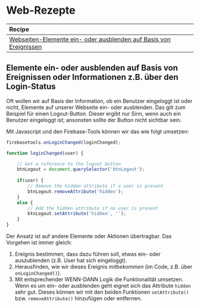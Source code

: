 # Web-Rezepte

| Recipe |
| :--- |
| [Webseiten-Elemente ein- oder ausblenden auf Basis von Ereignissen](recipes.md#elemente-ein-oder-ausblenden-auf-basis-von-ereignissen-oder-informationen-z-b-ueber-den-login-status) |

## Elemente ein- oder ausblenden auf Basis von Ereignissen oder Informationen z.B. über den Login-Status

Oft wollen wir auf Basis der Information, ob ein Benutzer eingeloggt ist oder nicht, Elemente auf unserer Webseite ein- oder ausblenden. Das gilt zum Beispiel für einen Logout-Button. Dieser ergibt nur Sinn, wenn auch ein Benutzer eingeloggt ist; ansonsten sollte der Button nicht sichtbar sein.

Mit Javascript und den Firebase-Tools können wir das wie folgt umsetzen:

```javascript
firebasetools.onLoginChanged(loginChanged);

function loginChanged(user) {

    // Get a reference to the logout button
    btnLogout = document.querySelector('btnLogout');
    
    if(user) {
        // Remove the hidden attribute if a user is present
        btnLogout.removeAttribute('hidden');
    }
    else {
        // Add the hidden attribute if no user is present
        btnLogout.setAttribute('hidden', '');    
    }
}
```

Der Ansatz ist auf andere Elemente oder Aktionen übertragbar. Das Vorgehen ist immer gleich:

1. Ereignis bestimmen, dass dazu führen soll, etwas ein- oder auszublenden \(z.B. User hat sich eingeloggt\).
2. Herausfinden, wie wir dieses Ereignis _mitbekommen_ \(im Code, z.B. über `onLoginChanged()`\).
3. Mit entsprechender WENN-DANN Logik die Funktionalität umsetzen. Wenn es um ein- oder ausblenden geht eignet sich das Attribute `hidden` sehr gut. Dieses können wir mit den beiden Funktionen `setAttribute()` bzw. `removeAttribute()` hinzufügen oder entfernen.



